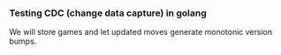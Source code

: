 ### Testing CDC (change data capture) in golang

We will store games and let updated moves generate monotonic version bumps.